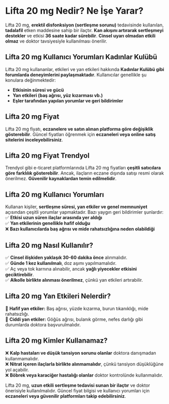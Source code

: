 # Lifta 20 mg Nedir? Ne İşe Yarar?

Lifta 20 mg, **erektil disfonksiyon (sertleşme sorunu)** tedavisinde kullanılan, **tadalafil** etken maddesine sahip bir ilaçtır. **Kan akışını artırarak sertleşmeyi destekler** ve etkisi **36 saate kadar sürebilir**. **Cinsel uyarı olmadan etkili olmaz** ve doktor tavsiyesiyle kullanılması önerilir.  

## Lifta 20 mg Kullanıcı Yorumları Kadınlar Kulübü  

Lifta 20 mg kullananlar, etkileri ve yan etkileri hakkında **Kadınlar Kulübü gibi forumlarda deneyimlerini paylaşmaktadır**. Kullanıcılar genellikle şu konulara değinmektedir:  
- **Etkisinin süresi ve gücü**  
- **Yan etkileri (baş ağrısı, yüz kızarması vb.)**  
- **Eşler tarafından yapılan yorumlar ve geri bildirimler**  

## Lifta 20 mg Fiyat  

Lifta 20 mg fiyatı, **eczanelere ve satın alınan platforma göre değişiklik gösterebilir**. Güncel fiyatları öğrenmek için **eczaneleri veya online satış sitelerini inceleyebilirsiniz**.  

## Lifta 20 mg Fiyat Trendyol  

Trendyol gibi e-ticaret platformlarında Lifta 20 mg fiyatları **çeşitli satıcılara göre farklılık gösterebilir**. Ancak, ilaçların eczane dışında satışı resmi olarak önerilmez. **Güvenilir kaynaklardan temin edilmelidir**.  

## Lifta 20 mg Kullanıcı Yorumları  

Kullanan kişiler, **sertleşme süresi, yan etkiler ve genel memnuniyet** açısından çeşitli yorumlar yapmaktadır. Bazı yaygın geri bildirimler şunlardır:  
✅ **Etkisi uzun süren ilaçlar arasında yer aldığı**  
✅ **Yan etkilerinin genellikle hafif olduğu**  
❌ **Bazı kullanıcılarda baş ağrısı ve mide rahatsızlığına neden olabildiği**  

## Lifta 20 mg Nasıl Kullanılır?  
✅ **Cinsel ilişkiden yaklaşık 30-60 dakika önce** alınmalıdır.  
✅ **Günde 1 kez kullanılmalı**, doz aşımı yapılmamalıdır.  
✅ Aç veya tok karnına alınabilir, ancak **yağlı yiyecekler etkisini geciktirebilir**.  
✅ **Alkolle birlikte alınması önerilmez**, çünkü yan etkileri artırabilir.  

## Lifta 20 mg Yan Etkileri Nelerdir?  
🔹 **Hafif yan etkiler:** Baş ağrısı, yüzde kızarma, burun tıkanıklığı, mide rahatsızlığı.  
🔹 **Ciddi yan etkiler:** Göğüs ağrısı, bulanık görme, nefes darlığı gibi durumlarda doktora başvurulmalıdır.  

## Lifta 20 mg Kimler Kullanamaz?  
❌ **Kalp hastaları ve düşük tansiyon sorunu olanlar** doktora danışmadan kullanmamalıdır.  
❌ **Nitrat içeren ilaçlarla birlikte alınmamalıdır**, çünkü tansiyon düşüklüğüne yol açabilir.  
❌ **Böbrek veya karaciğer hastalığı olanlar** doktor kontrolünde kullanmalıdır.  

Lifta 20 mg, **uzun etkili sertleşme tedavisi sunan bir ilaçtır** ve doktor önerisiyle kullanılmalıdır. Güncel fiyat bilgisi ve kullanıcı yorumları için **eczaneleri veya güvenilir platformları takip edebilirsiniz**.
